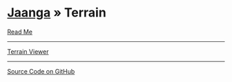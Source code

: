 [Jaanga](../index.html ) &raquo; Terrain
=======================================

<p id=rm >
	<a href=JavaScript:displayPage("readme.md",rm); >Read Me</a>
</p>

<!--
<p id=co >
	<a href=JavaScript:displayPage("contents.md",co); >Contents</a>
</p>

<p id=ov >
	<a href=JavaScript:displayPage("overview.md",ov); >Overview</a>
</p>

<p id=te >
	<a href=JavaScript:displayPage("technics.md",te); >Technics</a>
</p>

<p id=fc >
	<a href=JavaScript:displayPage("further-considerations.md",fc); >Further Considerations</a>
</p>

<p id=th >
	<a href=JavaScript:displayPage("thanks.md",th); >Thanks & Credits</a>
</p>
-->

****

[Terrain Viewer]( ../terrain-viewer/index.html )

****

[Source Code on GitHub]( https://github.com/jaanga/terrain/ )